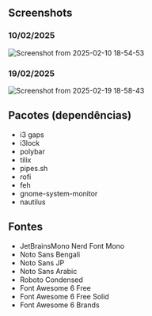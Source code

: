 ## Screenshots

### 10/02/2025
![Screenshot from 2025-02-10 18-54-53](https://github.com/user-attachments/assets/a3188a1e-e30c-4340-8d8a-f830d8985ad5)

### 19/02/2025
![Screenshot from 2025-02-19 18-58-43](https://github.com/user-attachments/assets/629e9f4a-7bc2-4b96-8d14-702b97418de8)

## Pacotes (dependências) 
- i3 gaps
- i3lock
- polybar
- tilix
- pipes.sh
- rofi
- feh
- gnome-system-monitor
- nautilus

## Fontes
- JetBrainsMono Nerd Font Mono
- Noto Sans Bengali
- Noto Sans JP
- Noto Sans Arabic
- Roboto Condensed
- Font Awesome 6 Free
- Font Awesome 6 Free Solid
- Font Awesome 6 Brands
